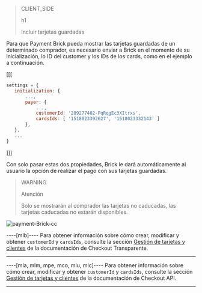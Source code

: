 > CLIENT_SIDE
>
> h1
>
> Incluir tarjetas guardadas

Para que Payment Brick pueda mostrar las tarjetas guardadas de un determinado comprador, es necesario enviar a Brick en el momento de su inicialización, lo ID del customer y los IDs de los cards, como en el ejemplo a continuación.

[[[
```Javascript
settings = {
   initialization: {
       ...,
       payer: {
           ...,
           customerId: '209277402-FqRqgEc3XItrxs',
           cardsIds: [ '1518023392627', '1518023332143' ]
       },
   },
   ...
}
```
]]]

Con solo pasar estas dos propiedades, Brick le dará automáticamente al usuario la opción de realizar el pago con sus tarjetas guardadas.

> WARNING
>
> Atención
>
> Solo se mostrarán al comprador las tarjetas no caducadas, las tarjetas caducadas no estarán disponibles.

![payment-Brick-cc](checkout-bricks/payment-brick-cc.es.gif)

----[mlb]----
Para obtener información sobre cómo crear, modificar y obtener `customerId` y `cardsIds`, consulte la sección [Gestión de tarjetas y clientes](/developers/es/docs/checkout-api/customer-management) de la documentación de Checkout Transparente.

------------

----[mla, mlm, mpe, mco, mlu, mlc]---- 
Para obtener información sobre cómo crear, modificar y obtener `customerId` y `cardsIds`, consulte la sección [Gestión de tarjetas y clientes](/developers/es/docs/checkout-api/customer-management) de la documentación de Checkout API.

------------